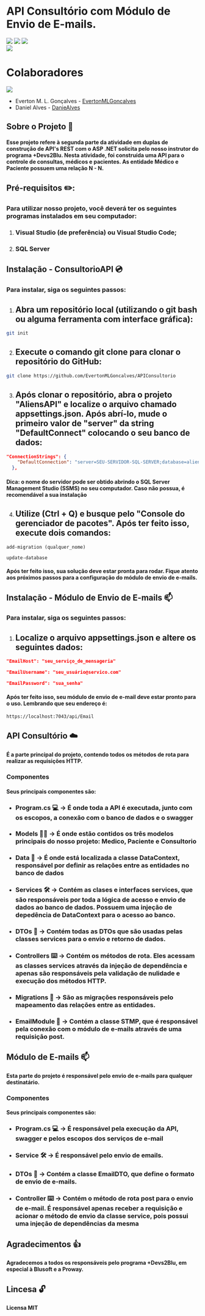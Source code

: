 # API Consultório com Módulo de Envio de E-mails.
[![](https://img.shields.io/badge/.NET-5C2D91?style=for-the-badge&logo=.net&logoColor=white)]()
[![](https://img.shields.io/badge/Visual_Studio-5C2D91?style=for-the-badge&logo=visual%20studio&logoColor=white)]()
[![](https://img.shields.io/badge/Microsoft_SQL_Server-CC2927?style=for-the-badge&logo=microsoft-sql-server&logoColor=white)]()  
[![](https://img.shields.io/badge/GitKraken-179287?style=for-the-badge&logo=GitKraken&logoColor=white)]() 
 
 # Colaboradores   
 [![](https://img.shields.io/badge/GitHub-100000?style=for-the-badge&logo=github&logoColor=white)]() 
  
- Everton M. L. Gonçalves - [EvertonMLGoncalves](https://github.com/EvertonMLGoncalves)
- Daniel Alves - [DanieAlves](https://github.com/DanieAlves)
 
 ## Sobre o Projeto 📖
 #### Esse projeto refere à segunda parte da atividade em duplas de construção de API's REST com o ASP .NET solicita pelo nosso instrutor do programa +Devs2Blu. Nesta atividade, foi construída uma API para o controle de consultas, médicos e pacientes. As entidade Médico e Paciente possuem uma relação N - N. 
   
  ## Pré-requisitos ✏️: 
### Para utilizar nosso projeto, você deverá ter os seguintes programas instalados em seu computador: 
 1. ### Visual Studio (de preferência) ou Visual Studio Code;  
2.  ### SQL Server 
 
## Instalação - ConsultorioAPI 💿 
### Para instalar, siga os seguintes passos: 
1. ## Abra um repositório local (utilizando o git bash ou alguma ferramenta com interface gráfica): 
```bash 
git init
``` 
2. ## Execute o comando git clone para clonar o repositório do GitHub: 
```bash 
git clone https://github.com/EvertonMLGoncalves/APIConsultorio
```
3. ## Após clonar o repositório, abra o projeto "AliensAPI" e localize o arquivo chamado appsettings.json. Após abrí-lo, mude o primeiro valor de "server" da string "DefaultConnect" colocando o seu banco de dados: 
```json
"ConnectionStrings": {
    "DefaultConnection": "server=SEU-SERVIDOR-SQL-SERVER;database=alienDb;trusted_connection=true;TrustServerCertificate=True"
  },
``` 
#### Dica: o nome do servidor pode ser obtido abrindo o SQL Server Management Studio (SSMS) no seu computador. Caso não possua, é recomendável a sua instalação 
4. ## Utilize (Ctrl + Q) e busque pelo "Console do gerenciador de pacotes". Após ter feito isso, execute dois comandos: 
```console
add-migration (qualquer_nome)
``` 
```console
update-database
``` 
#### Após ter feito isso, sua solução deve estar pronta para rodar. Fique atento aos próximos passos para a configuração do módulo de envio de e-mails.
  
## Instalação - Módulo de Envio de E-mails 📫
### Para instalar, siga os seguintes passos: 
1. ## Localize o arquivo appsettings.json e altere os seguintes dados:
```json 
"EmailHost": "seu_serviço_de_mensageria"
```
```json 
"EmailUsername": "seu_usuário@servico.com"
```
```json
"EmailPassword": "sua_senha"
``` 
#### Após ter feito isso, seu módulo de envio de e-mail deve estar pronto para o uso. Lembrando que seu endereço é: 
```
https://localhost:7043/api/Email
```   

  ## API Consultório ☁️
  #### É a parte principal do projeto, contendo todos os métodos de rota para realizar as requisições HTTP. 
  ### Componentes 
  #### Seus principais componentes são: 
- ### Program.cs 💻 -> É onde toda a API é executada, junto com os escopos, a conexão com o banco de dados e o swagger 
- ### Models 👨‍🦲 -> É onde estão contidos os três modelos principais do nosso projeto: Medico, Paciente e Consultorio 
- ### Data 💾 -> É onde está localizada a classe DataContext, responsável por definir as relações entre as entidades no banco de dados 
- ### Services 🛠️ -> Contém as clases e interfaces services, que são responsáveis por toda a lógica de acesso e envio de dados ao banco de dados. Possuem uma injeção de depedência de DataContext para o acesso ao banco. 
- ### DTOs 🛑 -> Contém todas as DTOs que são usadas pelas classes services para o envio e retorno de dados. 
- ### Controllers ⌨️ -> Contém os métodos de rota. Eles acessam as classes services através da injeção de dependência e apenas são responsáveis pela validação de nulidade e execução dos métodos HTTP.
- ### Migrations 💼 -> São as migrações responsáveis pelo mapeamento das relações entre as entidades. 
- ### EmailModule 📩 -> Contém a classe STMP, que é responsável pela conexão com o módulo de e-mails através de uma requisição post.  
 
## Módulo de E-mails 📫 
#### Esta parte do projeto é responsável pelo envio de e-mails para qualquer destinatário. 
### Componentes 
#### Seus principais componentes são:  
- ### Program.cs 💻 -> É responsável pela execução da API, swagger e pelos escopos dos serviços de e-mail 
- ### Service 🛠️ -> É responsável pelo envio de emails.
- ### DTOs 🛑 -> Contém a classe EmailDTO, que define o formato de envio de e-mails.
- ### Controller ⌨️ -> Contém o método de rota post para o envio de e-mail. É responsável apenas receber a requisição e acionar o método de envio da classe service, pois possui uma injeção de dependências da mesma

## Agradecimentos 👍 
#### Agradecemos a todos os responsáveis pelo programa +Devs2Blu, em especial à Blusoft e a Proway.  
 
## Lincesa 🔓
#### Licensa MIT

 
